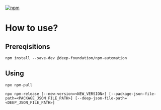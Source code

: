 [![npm](https://img.shields.io/npm/v/@deep-foundation/npm-automation.svg)](https://www.npmjs.com/package/@deep-foundation/npm-automation)

# How to use?
## Prereqisitions
```
npm install --save-dev @deep-foundation/npm-automation
```
## Using
```
npx npm-pull
```
```
npx npm-release [--new-version=<NEW_VERSION>] [--package-json-file-path=<PACKAGE_JSON_FILE_PATH>] [--deep-json-file-path=<DEEP_JSON_FILE_PATH>]
```
